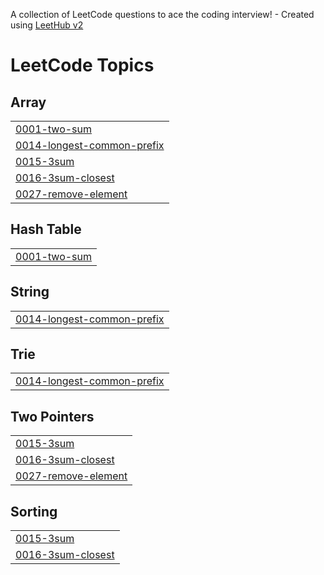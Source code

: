 A collection of LeetCode questions to ace the coding interview! - Created using [LeetHub v2](https://github.com/arunbhardwaj/LeetHub-2.0)
<!---LeetCode Topics Start-->
# LeetCode Topics
## Array
|  |
| ------- |
| [0001-two-sum](https://github.com/Rahul-Kurmi/Leetcode-Solutions/tree/master/0001-two-sum) |
| [0014-longest-common-prefix](https://github.com/Rahul-Kurmi/Leetcode-Solutions/tree/master/0014-longest-common-prefix) |
| [0015-3sum](https://github.com/Rahul-Kurmi/Leetcode-Solutions/tree/master/0015-3sum) |
| [0016-3sum-closest](https://github.com/Rahul-Kurmi/Leetcode-Solutions/tree/master/0016-3sum-closest) |
| [0027-remove-element](https://github.com/Rahul-Kurmi/Leetcode-Solutions/tree/master/0027-remove-element) |
## Hash Table
|  |
| ------- |
| [0001-two-sum](https://github.com/Rahul-Kurmi/Leetcode-Solutions/tree/master/0001-two-sum) |
## String
|  |
| ------- |
| [0014-longest-common-prefix](https://github.com/Rahul-Kurmi/Leetcode-Solutions/tree/master/0014-longest-common-prefix) |
## Trie
|  |
| ------- |
| [0014-longest-common-prefix](https://github.com/Rahul-Kurmi/Leetcode-Solutions/tree/master/0014-longest-common-prefix) |
## Two Pointers
|  |
| ------- |
| [0015-3sum](https://github.com/Rahul-Kurmi/Leetcode-Solutions/tree/master/0015-3sum) |
| [0016-3sum-closest](https://github.com/Rahul-Kurmi/Leetcode-Solutions/tree/master/0016-3sum-closest) |
| [0027-remove-element](https://github.com/Rahul-Kurmi/Leetcode-Solutions/tree/master/0027-remove-element) |
## Sorting
|  |
| ------- |
| [0015-3sum](https://github.com/Rahul-Kurmi/Leetcode-Solutions/tree/master/0015-3sum) |
| [0016-3sum-closest](https://github.com/Rahul-Kurmi/Leetcode-Solutions/tree/master/0016-3sum-closest) |
<!---LeetCode Topics End-->